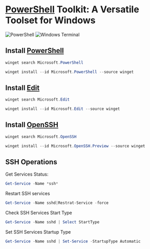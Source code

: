 # [PowerShell](https://learn.microsoft.com/en-us/powershell/) Toolkit: A Versatile Toolset for Windows
![PowerShell](https://img.shields.io/badge/PowerShell-%235391FE.svg?style=for-the-badge&logo=powershell&logoColor=white)
![Windows Terminal](https://img.shields.io/badge/Windows%20Terminal-%234D4D4D.svg?style=for-the-badge&logo=windows-terminal&logoColor=white)

## Install [PowerShell](https://github.com/PowerShell/PowerShell)
```powershell
winget search Microsoft.PowerShell
```
```powershell
winget install --id Microsoft.PowerShell --source winget
```
## Install [Edit](https://github.com/microsoft/edit)

```powershell
winget search Microsoft.Edit
```
```powershell
winget install --id Microsoft.Edit --source winget
```
## Install [OpenSSH](https://www.openssh.com/)

```powershell
winget search Microsoft.OpenSSH
```
```powershell
winget install --id Microsoft.OpenSSH.Preview --source winget
```

## SSH Operations
Get Services Status:
```powershell
Get-Service -Name *ssh*
```
Restart SSH services
```powershell
Get-Service -Name sshd|Restrat-Service -force
```

Check SSH Services Start Type
```powershell
Get-Service -Name sshd | Select StartType
```

Set SSH Services Startup Type
```powershell
Get-Service -Name sshd | Set-Service -StartupType Automatic
```

